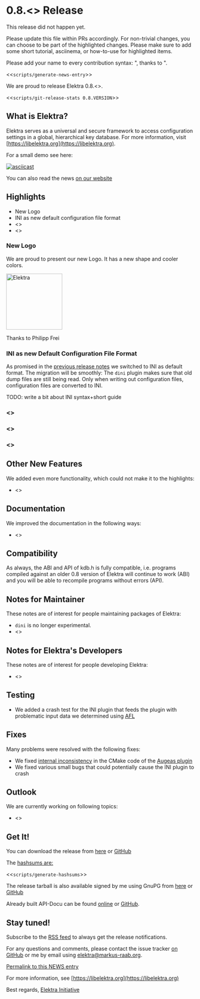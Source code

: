 # 0.8.<<VERSION>> Release

This release did not happen yet.

Please update this file within PRs accordingly.
For non-trivial changes, you can choose to be
part of the highlighted changes. Please make
sure to add some short tutorial, asciinema,
or how-to-use for highlighted items.

Please add your name to every contribution
syntax: ", thanks to <myname>".


<<`scripts/generate-news-entry`>>

We are proud to release Elektra 0.8.<<VERSION>>.

<<`scripts/git-release-stats 0.8.VERSION`>>

## What is Elektra?

Elektra serves as a universal and secure framework to access
configuration settings in a global, hierarchical key database.
For more information, visit [https://libelektra.org](https://libelektra.org).

For a small demo see here:

[![asciicast](https://asciinema.org/a/cantr04assr4jkv8v34uz9b8r.png)](https://asciinema.org/a/cantr04assr4jkv8v34uz9b8r)

You can also read the news [on our website](https://www.libelektra.org/news/0.8.<<VERSION>>-release)



## Highlights

- New Logo
- INI as new default configuration file format
- <<HIGHLIGHT2>>
- <<HIGHLIGHT3>>


### New Logo

We are proud to present our new Logo.
It has a new shape and cooler colors.

<img src="https://cdn.rawgit.com/ElektraInitiative/libelektra/master/doc/images/logo/logo_color.svg" alt="Elektra" width="150" />

Thanks to Philipp Frei

### INI as new Default Configuration File Format

As promised in the [previous release notes](https://www.libelektra.org/news/0.8.21-release.html) we switched to INI as default format.
The migration will be smoothly: The `dini` plugin makes sure that old dump files are still being read.
Only when writing out configuration files, configuration files are converted to INI.

TODO: write a bit about INI syntax+short guide


### <<HIGHLIGHT1>>


### <<HIGHLIGHT2>>


### <<HIGHLIGHT2>>


## Other New Features

We added even more functionality, which could not make it to the highlights:

- <<TODO>>

## Documentation

We improved the documentation in the following ways:

- <<TODO>>

## Compatibility

As always, the ABI and API of kdb.h is fully compatible, i.e. programs
compiled against an older 0.8 version of Elektra will continue to work
(ABI) and you will be able to recompile programs without errors (API).

## Notes for Maintainer

These notes are of interest for people maintaining packages of Elektra:

- `dini` is no longer experimental.
- <<TODO>>

## Notes for Elektra's Developers

These notes are of interest for people developing Elektra:

- <<TODO>>

## Testing

- We added a crash test for the INI plugin that feeds the plugin with problematic input data we determined using [AFL](http://lcamtuf.coredump.cx/afl)

## Fixes

Many problems were resolved with the following fixes:

- We fixed [internal inconsistency](https://github.com/ElektraInitiative/libelektra/pull/1761) in the CMake code of the [Augeas plugin](https://www.libelektra.org/plugins/augeas)
-  We fixed various small bugs that could potentially cause the INI plugin to crash

## Outlook

We are currently working on following topics:

- <<TODO>>

## Get It!

You can download the release from [here](https://www.libelektra.org/ftp/elektra/releases/elektra-0.8.<<VERSION>>.tar.gz)
or [GitHub](https://github.com/ElektraInitiative/ftp/blob/master/releases/elektra-0.8.<<VERSION>>.tar.gz?raw=true)


The [hashsums are:](https://github.com/ElektraInitiative/ftp/blob/master/releases/elektra-0.8.<<VERSION>>.tar.gz.hashsum?raw=true)

<<`scripts/generate-hashsums`>>

The release tarball is also available signed by me using GnuPG from
[here](https://www.libelektra.org/ftp/elektra/releases/elektra-0.8.<<VERSION>>.tar.gz.gpg) or
[GitHub](https://github.com/ElektraInitiative/ftp/blob/master/releases//elektra-0.8.<<VERSION>>.tar.gz.gpg?raw=true)

Already built API-Docu can be found [online](https://doc.libelektra.org/api/0.8.<<VERSION>>/html/)
or [GitHub](https://github.com/ElektraInitiative/doc/tree/master/api/0.8.<<VERSION>>).


## Stay tuned!

Subscribe to the
[RSS feed](https://www.libelektra.org/news/feed.rss)
to always get the release notifications.

For any questions and comments, please contact the
issue tracker [on GitHub](http://issues.libelektra.org)
or me by email using elektra@markus-raab.org.

[Permalink to this NEWS entry](https://www.libelektra.org/news/0.8.<<VERSION>>-release)

For more information, see [https://libelektra.org](https://libelektra.org)

Best regards,
[Elektra Initiative](https://www.libelektra.org/developers/authors)


